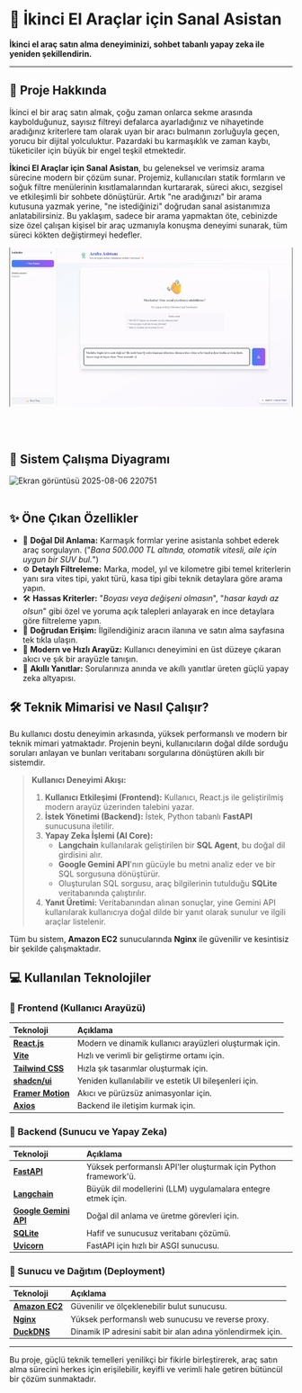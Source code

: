 # 🚗 İkinci El Araçlar için Sanal Asistan

**İkinci el araç satın alma deneyiminizi, sohbet tabanlı yapay zeka ile yeniden şekillendirin.**

---

## 📖 Proje Hakkında

İkinci el bir araç satın almak, çoğu zaman onlarca sekme arasında kaybolduğunuz, sayısız filtreyi defalarca ayarladığınız ve nihayetinde aradığınız kriterlere tam olarak uyan bir aracı bulmanın zorluğuyla geçen, yorucu bir dijital yolculuktur. Pazardaki bu karmaşıklık ve zaman kaybı, tüketiciler için büyük bir engel teşkil etmektedir.

**İkinci El Araçlar için Sanal Asistan**, bu geleneksel ve verimsiz arama sürecine modern bir çözüm sunar. Projemiz, kullanıcıları statik formların ve soğuk filtre menülerinin kısıtlamalarından kurtararak, süreci akıcı, sezgisel ve etkileşimli bir sohbete dönüştürür. Artık "ne aradığınızı" bir arama kutusuna yazmak yerine, "ne istediğinizi" doğrudan sanal asistanımıza anlatabilirsiniz. Bu yaklaşım, sadece bir arama yapmaktan öte, cebinizde size özel çalışan kişisel bir araç uzmanıyla konuşma deneyimi sunarak, tüm süreci kökten değiştirmeyi hedefler.


![Site](./site.gif)


<br>

<br>

## 🤖 Sistem Çalışma Diyagramı
<img width="1753" height="522" alt="Ekran görüntüsü 2025-08-06 220751" src="https://github.com/user-attachments/assets/e2e1fe77-24ee-425e-b609-11c2d391a00c" />

<br>

<br>

## ✨ Öne Çıkan Özellikler

- 💬 **Doğal Dil Anlama:** Karmaşık formlar yerine asistanla sohbet ederek araç sorgulayın. ("*Bana 500.000 TL altında, otomatik vitesli, aile için uygun bir SUV bul.*")
- ⚙️ **Detaylı Filtreleme:** Marka, model, yıl ve kilometre gibi temel kriterlerin yanı sıra vites tipi, yakıt türü, kasa tipi gibi teknik detaylara göre arama yapın.
- 🛠️ **Hassas Kriterler:** "*Boyası veya değişeni olmasın*", "*hasar kaydı az olsun*" gibi özel ve yoruma açık talepleri anlayarak en ince detaylara göre filtreleme yapın.
- 🔗 **Doğrudan Erişim:** İlgilendiğiniz aracın ilanına ve satın alma sayfasına tek tıkla ulaşın.
- 🚀 **Modern ve Hızlı Arayüz:** Kullanıcı deneyimini en üst düzeye çıkaran akıcı ve şık bir arayüzle tanışın.
- 🧠 **Akıllı Yanıtlar:** Sorularınıza anında ve akıllı yanıtlar üreten güçlü yapay zeka altyapısı.

## 🛠️ Teknik Mimarisi ve Nasıl Çalışır?

Bu kullanıcı dostu deneyimin arkasında, yüksek performanslı ve modern bir teknik mimari yatmaktadır. Projenin beyni, kullanıcıların doğal dilde sorduğu soruları anlayan ve bunları veritabanı sorgularına dönüştüren akıllı bir sistemdir.

> **Kullanıcı Deneyimi Akışı:**
> 1.  **Kullanıcı Etkileşimi (Frontend):** Kullanıcı, React.js ile geliştirilmiş modern arayüz üzerinden talebini yazar.
> 2.  **İstek Yönetimi (Backend):** İstek, Python tabanlı **FastAPI** sunucusuna iletilir.
> 3.  **Yapay Zeka İşlemi (AI Core):**
>     * **Langchain** kullanılarak geliştirilen bir **SQL Agent**, bu doğal dil girdisini alır.
>     * **Google Gemini API**'nın gücüyle bu metni analiz eder ve bir SQL sorgusuna dönüştürür.
>     * Oluşturulan SQL sorgusu, araç bilgilerinin tutulduğu **SQLite** veritabanında çalıştırılır.
> 4.  **Yanıt Üretimi:** Veritabanından alınan sonuçlar, yine Gemini API kullanılarak kullanıcıya doğal dilde bir yanıt olarak sunulur ve ilgili araçlar listelenir.

Tüm bu sistem, **Amazon EC2** sunucularında **Nginx** ile güvenilir ve kesintisiz bir şekilde çalışmaktadır.

## 💻 Kullanılan Teknolojiler

### 🔹 Frontend (Kullanıcı Arayüzü)

| Teknoloji | Açıklama |
| :--- | :--- |
| **[React.js](https://reactjs.org/)** | Modern ve dinamik kullanıcı arayüzleri oluşturmak için. |
| **[Vite](https://vitejs.dev/)** | Hızlı ve verimli bir geliştirme ortamı için. |
| **[Tailwind CSS](https://tailwindcss.com/)** | Hızla şık tasarımlar oluşturmak için. |
| **[shadcn/ui](https://ui.shadcn.dev/)** | Yeniden kullanılabilir ve estetik UI bileşenleri için. |
| **[Framer Motion](https://www.framer.com/motion/)** | Akıcı ve pürüzsüz animasyonlar için. |
| **[Axios](https://axios-http.com/)** | Backend ile iletişim kurmak için. |

### 🔹 Backend (Sunucu ve Yapay Zeka)

| Teknoloji | Açıklama |
| :--- | :--- |
| **[FastAPI](https://fastapi.tiangolo.com/)** | Yüksek performanslı API'ler oluşturmak için Python framework'ü. |
| **[Langchain](https://www.langchain.com/)** | Büyük dil modellerini (LLM) uygulamalara entegre etmek için. |
| **[Google Gemini API](https://ai.google.dev/)** | Doğal dil anlama ve üretme görevleri için. |
| **[SQLite](https://www.sqlite.org/)** | Hafif ve sunucusuz veritabanı çözümü. |
| **[Uvicorn](https://www.uvicorn.org/)** | FastAPI için hızlı bir ASGI sunucusu. |

### 🔹 Sunucu ve Dağıtım (Deployment)

| Teknoloji | Açıklama |
| :--- | :--- |
| **[Amazon EC2](https://aws.amazon.com/ec2/)** | Güvenilir ve ölçeklenebilir bulut sunucusu. |
| **[Nginx](https://nginx.org/)** | Yüksek performanslı web sunucusu ve reverse proxy. |
| **[DuckDNS](https://www.duckdns.org/)** | Dinamik IP adresini sabit bir alan adına yönlendirmek için. |

---


Bu proje, güçlü teknik temelleri yenilikçi bir fikirle birleştirerek, araç satın alma sürecini herkes için erişilebilir, keyifli ve verimli hale getiren bütüncül bir çözüm sunmaktadır.
